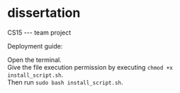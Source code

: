 # dissertation
CS15 --- team project

Deployment guide:

Open the terminal.  
Give the file execution permission by executing `chmod +x install_script.sh`.  
Then run  `sudo bash install_script.sh`.  
